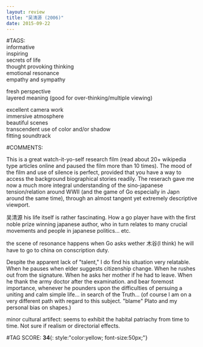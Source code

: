 ```yaml
---  
layout: review  
title: "吴清源 (2006)"  
date: 2015-09-22  
---  
```

  
#TAGS:  
informative  
inspiring  
secrets of life  
thought provoking thinking  
emotional resonance  
empathy and sympathy  
  
fresh perspective  
layered meaning (good for over-thinking/multiple viewing)  
  
excellent camera work  
immersive atmosphere  
beautiful scenes  
transcendent use of color and/or shadow  
fitting soundtrack  
  
#COMMENTS:  
  
This is a great watch-it-yo-self research film (read about 20+ wikipedia type articles online and paused the film more than 10 times). The mood of the film and use of silence is perfect, provided that you have a way to access the background biographical stories readily. The reserach gave me now a much more integral understanding of the sino-japanese tension/relation around WWII (and the game of Go especially in Japn around the same time), through an almost tangent yet extremely descriptive viewport.  
  
吴清源 his life itself is rather fascinating. How a go player have with the first noble prize winning japanese author, who in turn relates to many crucial movements and people in japanese politics... etc.  
  
the scene of resonance happens when Go asks wether 木谷(I think) he will have to go to china on conscription duty.  
  
Despite the apparent lack of "talent," I do find his situation very relatable. When he pauses when elder suggests citizenship change. When he rushes out from the signature. When he asks her mother if he had to leave. When he thank the army doctor after the examination. and bear foremost importance, whenever he pounders upon the difficulties of persuing a uniting and calm simple life... in search of the Truth... (of course I am on a very different path with regard to this subject. "blame" Plato and my personal bias on shapes.)  
  
minor cultural artifect: seems to exhibit the habital patriachy from time to time. Not sure if realism or directorial effects.  
  
  
  
  
  
#TAG SCORE: **34**{: style:"color:yellow; font-size:50px;"}  
